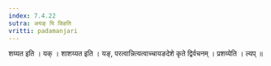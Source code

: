 ```yaml
---
index: 7.4.22
sutra: अयङ् यि क्ङिति
vritti: padamanjari
---
```


 शय्यत इति । यक् । शाशय्यत इति । यङ्, परत्वान्नित्यत्वाच्चायङदेशे कृते द्विर्वचनम् । प्रशय्येति । ल्यप् ॥